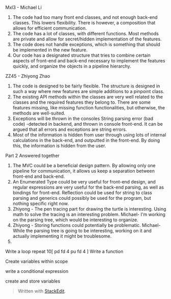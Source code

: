 

Mxl3 - Michael Li

1. The code had too many front end classes, and not enough back-end classes. This lowers flexibility. There is however, a composition that allows for efficient communication.
2. The code has a lot of classes, with different functions. Most methods are private and allow for secret/hidden implementation of the features.
3. The code does not handle exceptions, which is something that should be implemented in the new feature.
4. Our code has a designated structure that tries to combine certain aspects of front-end and back-end necessary to implement the features quickly, and organize the objects in a pipeline hierarchy.




ZZ45 - Zhiyong Zhao

1. The code is designed to be fairly flexible. The structure is designed in such a way where new features are simple additions to a pinpoint class.
2.  The existing API methods within the classes are very well related to the classes  and the required features they belong to. There are some features missing, like missing function functionalities, but otherwise, the methods are well-suited.
3. Exceptions will be thrown in the consoles
		String parsing error (bad code) -detected in backend, and thrown in   console front-end.
		It can be argued that all errors and exceptions are string errors.
4. Most of the information is hidden from user through using lots of internal calculations in the back-end, and outputted in the front-end. By doing this, the information is hidden from the user.





Part 2
Answered together


1. The MVC could be a beneficial design pattern. By allowing only one pipeline for communication, it allows us keep a separation between front-end and back-end.
2. An Enumerated Type could be very useful for front-end design, and regular expressions are very useful for the back-end parsing, as well as bindings for front-end. Reflection could be used for string to class parsing and generics could possibly be used for the program, but nothing specific right now. 
3. Zhiyong - The pen tracing part for drawing the turtle is interesting. Using math to solve the tracing is an interesting problem.
	Michael- I'm working on the parsing tree, which would be interesting to organize.
4. Zhiyong - Storing functions could potentially be problematic.
	Michael- While the parsing tree is going to be interesting, working on it and actually implementing it might be troublesome.
5. 
Write a loop 
repeat 10[
	pd fd 4 pu fd 4
	]
Write a function

Create variables within scope

write a conditional expression

create and store variables


> Written with [StackEdit](https://stackedit.io/).